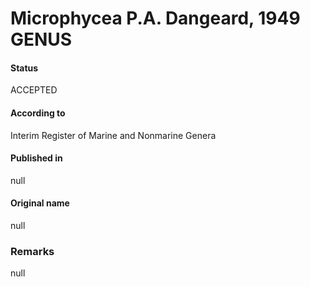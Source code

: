 Microphycea P.A. Dangeard, 1949 GENUS
=======

#### Status
ACCEPTED

#### According to
Interim Register of Marine and Nonmarine Genera

#### Published in
null

#### Original name
null

### Remarks
null